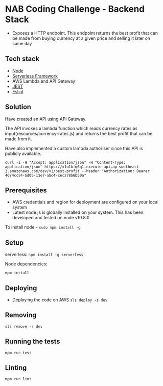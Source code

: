 # NAB Coding Challenge -  Backend Stack

- Exposes a HTTP endpoint. This endpoint returns the best profit that can be made from buying currency at a given price and selling it later on same day

## Tech stack
* [Node](https://github.com/nodejs)
* [Serverless Framework](https://serverless.com/)
* AWS Lambda and API Gateway
* [JEST](https://jestjs.io/)
* [Eslint](https://eslint.org/)


## Solution

Have created an API using API Gateway.
 
The API invokes a lambda function which reads currency rates as input(resources/currency-rates.js) and returns the best profit that can be made from it.

Have also implemented a custom lambda authoriser since this API is publicly available.

 ```curl -i -H "Accept: application/json" -H "Content-Type: application/json" https://x1u1bfq6q1.execute-api.ap-southeast-2.amazonaws.com/dev/v1/best-profit --header "Authorization: Bearer 4674cc54-bd05-11e7-abc4-cec278b6b50a" ```

## Prerequisites

- AWS credentials and region for deployment are configured on your local system
- Latest node.js is globally installed on your system. This has been developed and tested on node v10.8.0 

To install node - ```sudo npm install -g```

## Setup
serverless: ```npm install -g serverless```

Node dependencies: 
```
npm install
```

## Deploying

- Deploying the code on AWS ```sls deploy -s dev```

## Removing

 ```sls remove -s dev```
 
## Running the tests
 
 ```npm run test```

## Linting
```npm run lint```



